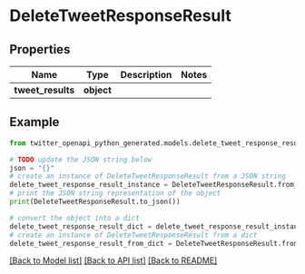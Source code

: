 # DeleteTweetResponseResult


## Properties

Name | Type | Description | Notes
------------ | ------------- | ------------- | -------------
**tweet_results** | **object** |  | 

## Example

```python
from twitter_openapi_python_generated.models.delete_tweet_response_result import DeleteTweetResponseResult

# TODO update the JSON string below
json = "{}"
# create an instance of DeleteTweetResponseResult from a JSON string
delete_tweet_response_result_instance = DeleteTweetResponseResult.from_json(json)
# print the JSON string representation of the object
print(DeleteTweetResponseResult.to_json())

# convert the object into a dict
delete_tweet_response_result_dict = delete_tweet_response_result_instance.to_dict()
# create an instance of DeleteTweetResponseResult from a dict
delete_tweet_response_result_from_dict = DeleteTweetResponseResult.from_dict(delete_tweet_response_result_dict)
```
[[Back to Model list]](../README.md#documentation-for-models) [[Back to API list]](../README.md#documentation-for-api-endpoints) [[Back to README]](../README.md)


